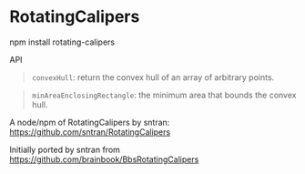 RotatingCalipers
================

npm install rotating-calipers

API
>`convexHull`: return the convex hull of an array of arbitrary points.

>`minAreaEnclosingRectangle`: the minimum area that bounds the convex hull.

A node/npm of RotatingCalipers by sntran: https://github.com/sntran/RotatingCalipers

Initially ported by sntran from https://github.com/brainbook/BbsRotatingCalipers

